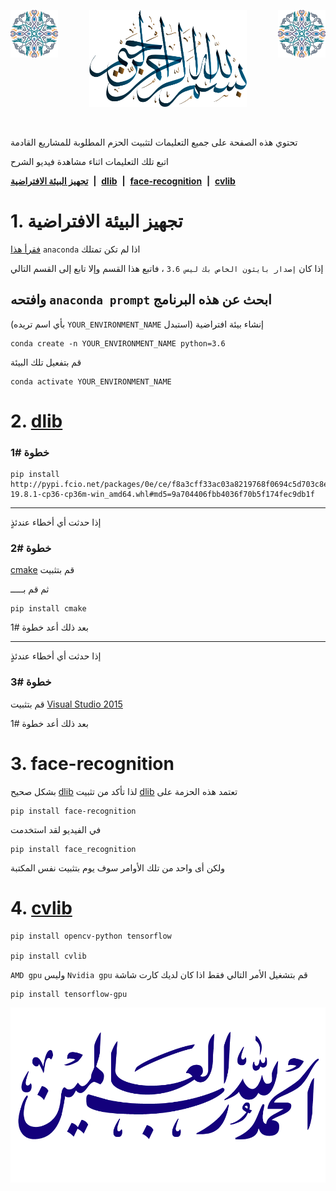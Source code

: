 <p align="center"> 
<img src="images/islamic.png" style="float: left" width=15%/>
<img src="images/b0.png" style="float: center" width=50%/>
<img src="images/islamic.png" style="float: right" width=15%/>
</p>

<br>

تحتوي هذه الصفحة على جميع التعليمات لتثبيت الحزم المطلوبة للمشاريع القادمة


اتبع تلك التعليمات اثناء مشاهدة فيديو الشرح 

[**تجهيز البيئة الافتراضية**](#1-تجهيز-البيئة-الافتراضية) &nbsp;**|**&nbsp;
[**dlib**](#2-dlib) &nbsp;**|**&nbsp;
[**face-recognition**](#3-face-recognition) &nbsp;**|**&nbsp;
[**cvlib**](#4-cvlib)


# 1. تجهيز البيئة الافتراضية

 [فقرأ هذا](https://github.com/karimelgazar/OpenCV-in-Arabic-for-Beginners#setup) `anaconda` اذا لم تكن تمتلك

إذا كان `إصدار بايثون الخاص بك ليس 3.6` ، فاتبع هذا القسم وإلا تابع إلى القسم التالي

## وافتحه `anaconda prompt` ابحث عن هذه البرنامج  
(بأي اسم تريده `YOUR_ENVIRONMENT_NAME` إنشاء بيئة افتراضية (استبدل <br>

    conda create -n YOUR_ENVIRONMENT_NAME python=3.6

قم بتفعيل تلك البيئة
    
    conda activate YOUR_ENVIRONMENT_NAME


# 2. [dlib](http://pypi.fcio.net/simple/dlib/)

### خطوة #1

    pip install http://pypi.fcio.net/packages/0e/ce/f8a3cff33ac03a8219768f0694c5d703c8e037e6aba2e865f9bae22ed63c/dlib-19.8.1-cp36-cp36m-win_amd64.whl#md5=9a704406fbb4036f70b5f174fec9db1f

---
إذا حدثت أي أخطاء عندئذٍ <br>

### خطوة #2 

[cmake](https://cmake.org/download/) قم بتثبيت 

ثم قم بـــــ
    
    pip install cmake 

بعد ذلك أعد خطوة #1

---
إذا حدثت أي أخطاء عندئذٍ <br>

### خطوة #3
قم بتثبيت [Visual Studio 2015](https://visualstudio.microsoft.com/vs/older-downloads/)

بعد ذلك أعد خطوة #1


# 3. face-recognition

 بشكل صحيح [dlib](#2-dlib) لذا تأكد من تثبيت [dlib](#2-dlib) تعتمد هذه الحزمة على  

    pip install face-recognition

في الفيديو لقد استخدمت
    
    pip install face_recognition

ولكن أى واحد من تلك الأوامر سوف يوم بتثبيت نفس المكتبة 

# 4. [cvlib](https://github.com/arunponnusamy/cvlib)

    pip install opencv-python tensorflow

    pip install cvlib
`AMD gpu` وليس `Nvidia gpu` قم بتشغيل الأمر التالي فقط اذا كان لديك كارت شاشة 
 
    pip install tensorflow-gpu


![](images/hamd.png)